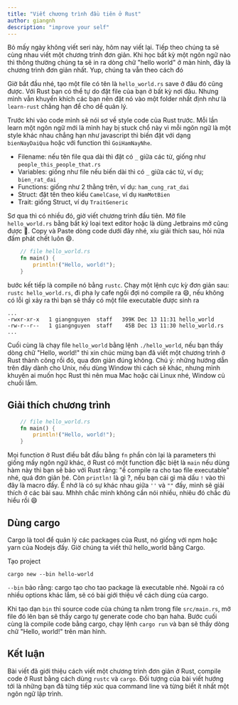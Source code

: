 ```yaml
---
title: "Viết chương trình đầu tiên ở Rust"
author: giangnh
description: "improve your self"
---
```


Bỏ mấy ngày không viết seri này, hôm nay viết lại. Tiếp theo chúng ta sẽ cùng nhau viết một
chương trình đơn giản. Khi học bất kỳ một ngôn ngữ nào thì thông thường chúng ta sẽ in ra
dòng chữ "hello world" ở màn hình, đây là chương trình đơn giản nhất. Yup, chúng ta vẫn theo cách đó

Giờ bắt đầu nhé, tạo một file có tên là `hello_world.rs` save ở đâu đó cũng được. Với Rust bạn có thể tự do
đặt file của bạn ở bất kỳ nơi đâu. Nhưng mình vẫn khuyến khích các bạn nên đặt nó vào một folder nhất định
như là `learn-rust` chẳng hạn để cho dể quản lý.

Trước khi vào code mình sẽ nói sơ về style code của Rust trước. Mỗi lần learn một ngôn ngữ mới là mình hay bị
stuck chổ này vì mỗi ngôn ngữ là một style khác nhau chẳng hạn như javascript thì biến đặt với dạng
`bienNayDaiQua` hoặc với function thì `GoiHamNayNhe`.

- Filename: nếu tên file qua dài thì đặt có `_` giữa các từ, giống như `people_this_people_that.rs`
- Variables: giống như file nếu biến dài thì có `_` giữa các từ, ví dụ; `bien_rat_dai`
- Functions: giống như 2 thằng trên, ví dụ: `ham_cung_rat_dai`
- Struct: đặt tên theo kiểu `CamelCase`, ví dụ `HamMotBien`
- Trait: giống Struct, ví dụ `TraitGeneric`

Sơ qua thì có nhiều đó, giờ viết chương trình đầu tiên. Mở file `hello_world.rs` bằng bất ký loại text editor hoặc là dùng
Jetbrains mở cũng được 🤣. Copy và Paste dòng code dưới đây nhé, xíu giải thích sau, hỏi nửa đấm phát chết luôn :smile:.

~~~~rust
    // file hello_world.rs
    fn main() {
        println!("Hello, world!");
    }
~~~~

bước kết tiếp là compile nó bằng `rustc`. Chạy một lệnh cực kỳ đơn giản sau: `rustc hello_world.rs`, 
đi pha ly cafe ngồi đợi nó compile ra :smile:, nếu không có lỗi gì xảy ra thì bạn sẽ thấy có một file executable được sinh ra

```
...
-rwxr-xr-x   1 giangnguyen  staff   399K Dec 13 11:31 hello_world
-rw-r--r--   1 giangnguyen  staff    45B Dec 13 11:30 hello_world.rs
...
```

Cuối cùng là chạy file `hello_world` bằng lệnh `./hello_world`, nếu bạn thấy dòng chữ "Hello, world!" thì
xin chúc mừng bạn đã viết một chương trình ở Rust thành công rồi đó, qua đơn giản đúng không. Chú ý: những hướng dẫn trên đây
dành cho Unix, nếu dùng Window thì cách sẽ khác, nhưng mình khuyên ai muốn học Rust thì nên mua Mac hoặc cài Linux nhé,
Window củ chuối lắm.

## Giải thích chương trình

~~~~rust
    // file hello_world.rs
    fn main() {
        println!("Hello, world!");
    }
~~~~

Mọi function ở Rust điều bắt đầu bằng `fn` phần còn lại là parameters thì giống mấy ngôn ngữ khác,
ở Rust có một function đặc biệt là `main` nếu dùng hàm này thì bạn sẽ bảo với Rust rằng: 
"ế compile ra cho tao file executable" nhé, quá đơn giản hé. Còn `println!` là gì ?,
nếu bạn cái gì mà dấu `!` vào thì đây là macro đấy. Ế nhớ là có sự khác nhau giữa `''` và `""` đấy,
mình sẽ giải thích ở các bài sau. Mhhh chắc mình không cần nói nhiều, 
nhiêu đó chắc đủ hiểu rồi :smile:

## Dùng cargo

Cargo là tool để quản lý các packages của Rust, nó giống với npm hoặc yarn của Nodejs đấy.
Giờ chúng ta viết thử hello_world bằng Cargo.

Tạo project

`cargo new --bin hello-world`

`--bin` bảo rằng: cargo tạo cho tao package là executable nhé. Ngoài ra có nhiều options khác lắm,
sẽ có bài giới thiệu về cách dùng của cargo.

Khi tạo dạn `bin` thì source code của chúng ta nằm trong file `src/main.rs`, mở file đó lên bạn sẽ thấy
cargo tự generate code cho bạn haha. Bước cuối cùng là compile code bằng cargo, chạy lệnh `cargo run`
và bạn sẽ thấy dòng chữ "Hello, world!" trên màn hình.

## Kết luận

Bài viết đã giới thiệu cách viết một chương trình đơn giản ở Rust, compile code ở Rust bằng cách dùng
`rustc` và `cargo`. Đối tượng của bài viết hướng tới là những bạn đã từng tiếp xúc qua command line và 
từng biết ít nhất một ngôn ngữ lập trình.


